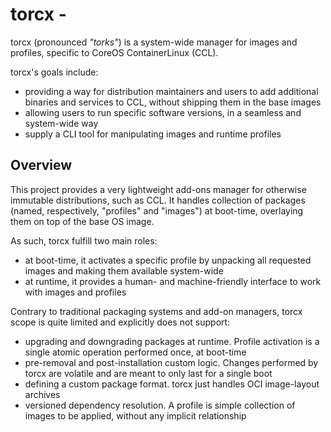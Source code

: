 # torcx - 

torcx (pronounced _"torks"_) is a system-wide manager for images and profiles, specific to CoreOS ContainerLinux (CCL).

torcx's goals include:
* providing a way for distribution maintainers and users to add additional binaries and services to CCL, without shipping them in the base images
* allowing users to run specific software versions, in a seamless and system-wide way
* supply a CLI tool for manipulating images and runtime profiles

## Overview

This project provides a very lightweight add-ons manager for otherwise immutable distributions, such as CCL.
It handles collection of packages (named, respectively, "profiles" and "images") at boot-time, overlaying them on top of the base OS image.

As such, torcx fulfill two main roles:
* at boot-time, it activates a specific profile by unpacking all requested images and making them available system-wide
* at runtime, it provides a human- and machine-friendly interface to work with images and profiles

Contrary to traditional packaging systems and add-on managers, torcx scope is quite limited and explicitly does not support:
* upgrading and downgrading packages at runtime. Profile activation is a single atomic operation performed once, at boot-time
* pre-removal and post-installation custom logic. Changes performed by torcx are volatile and are meant to only last for a single boot
* defining a custom package format. torcx just handles OCI image-layout archives
* versioned dependency resolution. A profile is simple collection of images to be applied, without any implicit relationship
